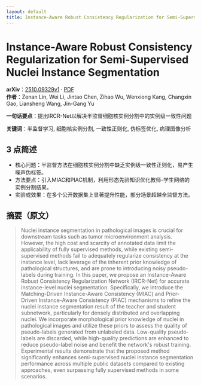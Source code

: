 ```yaml
---
layout: default
title: Instance-Aware Robust Consistency Regularization for Semi-Supervised Nuclei Instance Segmentation
---
```


# Instance-Aware Robust Consistency Regularization for Semi-Supervised Nuclei Instance Segmentation
**arXiv**：[2510.09329v1](https://arxiv.org/abs/2510.09329) · [PDF](https://arxiv.org/pdf/2510.09329.pdf)  
**作者**：Zenan Lin, Wei Li, Jintao Chen, Zihao Wu, Wenxiong Kang, Changxin Gao, Liansheng Wang, Jin-Gang Yu  

**一句话要点**：提出IRCR-Net以解决半监督细胞核实例分割中的实例级一致性问题

**关键词**：半监督学习, 细胞核实例分割, 一致性正则化, 伪标签优化, 病理图像分析

## 3 点简述
- 核心问题：半监督方法在细胞核实例分割中缺乏实例级一致性正则化，易产生噪声伪标签。
- 方法要点：引入MIAC和PIAC机制，利用形态先验知识优化教师-学生网络的实例分割结果。
- 实验或效果：在多个公开数据集上显著提升性能，部分场景超越全监督方法。

## 摘要（原文）

> Nuclei instance segmentation in pathological images is crucial for downstream
> tasks such as tumor microenvironment analysis. However, the high cost and
> scarcity of annotated data limit the applicability of fully supervised methods,
> while existing semi-supervised methods fail to adequately regularize
> consistency at the instance level, lack leverage of the inherent prior
> knowledge of pathological structures, and are prone to introducing noisy
> pseudo-labels during training. In this paper, we propose an Instance-Aware
> Robust Consistency Regularization Network (IRCR-Net) for accurate
> instance-level nuclei segmentation. Specifically, we introduce the
> Matching-Driven Instance-Aware Consistency (MIAC) and Prior-Driven
> Instance-Aware Consistency (PIAC) mechanisms to refine the nuclei instance
> segmentation result of the teacher and student subnetwork, particularly for
> densely distributed and overlapping nuclei. We incorporate morphological prior
> knowledge of nuclei in pathological images and utilize these priors to assess
> the quality of pseudo-labels generated from unlabeled data. Low-quality
> pseudo-labels are discarded, while high-quality predictions are enhanced to
> reduce pseudo-label noise and benefit the network's robust training.
> Experimental results demonstrate that the proposed method significantly
> enhances semi-supervised nuclei instance segmentation performance across
> multiple public datasets compared to existing approaches, even surpassing fully
> supervised methods in some scenarios.

